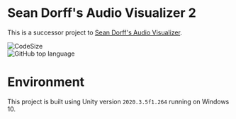 # Sean Dorff's Audio Visualizer 2

This is a successor project to [Sean Dorff's Audio Visualizer](https://github.com/SeanDorff/Sean-Dorff-s-Audio-Visualizer).

![CodeSize](https://img.shields.io/github/languages/code-size/SeanDorff/SeanDorffsAudioVisualizer2)  
![GitHub top language](https://img.shields.io/github/languages/top/SeanDorff/SeanDorffsAudioVisualizer2)

# Environment

This project is built using Unity version `2020.3.5f1.264` running on Windows 10.

